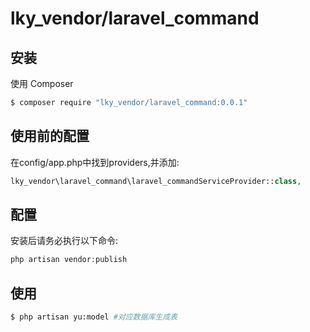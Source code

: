 # lky_vendor/laravel_command

## 安装

使用 Composer

``` bash
$ composer require "lky_vendor/laravel_command:0.0.1"
```

## 使用前的配置
在config/app.php中找到providers,并添加:
``` php
lky_vendor\laravel_command\laravel_commandServiceProvider::class,
```

## 配置
安装后请务必执行以下命令:
``` php
php artisan vendor:publish
```
## 使用

``` bash
$ php artisan yu:model #对应数据库生成表
```

